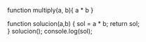 function multiply(a, b){
    a * b
}

function solucion(a,b)
{
    sol = a * b;
    return sol;   
}
solucion();
console.log(sol);
